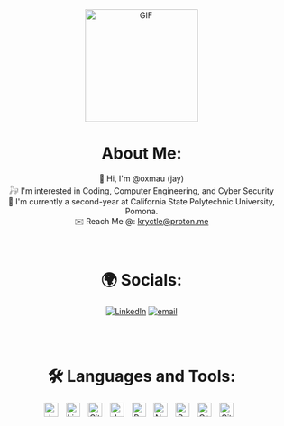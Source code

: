 <div align="center">
<img hight="200" width="200" alt="GIF" align="center" src="https://github.com/user-attachments/assets/f9f4d6fc-b88e-44f7-9715-fc24e17dfd28"
</div
  
</br>
</br>

# About Me:
🌱 Hi, I'm @oxmau (jay) </br>
𓃗 I'm interested in Coding, Computer Engineering, and Cyber Security </br>
🧸 I'm currently a second-year at California State Polytechnic University, Pomona. </br>
 ✉️ Reach Me @: kryctle@proton.me
 
</br>

# 🌍 Socials:
[![LinkedIn](https://img.shields.io/badge/LinkedIn-%230077B5.svg?logo=linkedin&logoColor=white)](https://www.linkedin.com/in/jisuhun/) [![email](https://img.shields.io/badge/Email-D14836?logo=gmail&logoColor=white)](mailto:kryctle@proton.me) 

</br>
</br>

# 🛠️ Languages and Tools:
<img align="center" alt="Java" width="25px" style="padding-right:10px;" src="https://cdn.jsdelivr.net/gh/devicons/devicon/icons/java/java-original.svg"/>
<img align="center" alt="Linux" width="25px" style="padding-right:10px;" src="https://cdn.jsdelivr.net/gh/devicons/devicon/icons/linux/linux-original.svg" />
<img align="center" alt="Git" width="25px" style="padding-right:10px;" src="https://cdn.jsdelivr.net/gh/devicons/devicon/icons/git/git-original.svg" />
<img align="center" alt="JavaScript" width="25px" style="padding-right:10px;" src="https://cdn.jsdelivr.net/gh/devicons/devicon/icons/javascript/javascript-plain.svg" />
<img align="center" alt="React" width="25px" style="padding-right:10px;" src="https://cdn.jsdelivr.net/gh/devicons/devicon/icons/react/react-original.svg" />
<img align="center" alt="NodeJS" width="25px" style="padding-right:10px;" src="https://cdn.jsdelivr.net/gh/devicons/devicon/icons/nodejs/nodejs-original.svg" />
<img align="center" alt="Python" width="25px" style="padding-right:10px;" src="https://cdn.jsdelivr.net/gh/devicons/devicon/icons/python/python-plain.svg" />
<img align="center" alt="C++" width="25px" style="padding-right:10px;" src="https://cdn.jsdelivr.net/gh/devicons/devicon/icons/cplusplus/cplusplus-line.svg" />
<img align="center" alt="GitHub" width="25px" style="padding-right:10px;" src="https://cdn.jsdelivr.net/gh/devicons/devicon/icons/github/github-original.svg" /> 

